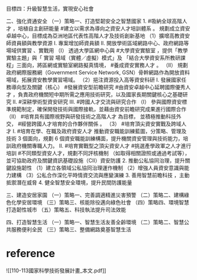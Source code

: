 目標四：升級智慧生活，實現安心社會 


二、強化資通安全
（一）策略一、打造堅韌安全之智慧國家 
        1.  #吸納全球高階人才 ，培植自主創研能量
		   #建立以需求為導向之資安人才培訓體系 。
		   規劃成立資安卓越中心，目標成為亞洲地區代表性高階人才及技術創新基地
		   （1）擴增高教資安師資員額與教學資源
		          I. 專案增加師資員額
				  II. 開放學術區域網路中心、政府網路等場域供實習 、實戰用
				     （I） 透過大學區網中心與 #大學資安實驗室 ，提供「教學實驗主題」與「 實習 場域（實體／虛擬）模式」及 「結合大學資安系所教研課程」三面向，將區網或實驗室網路擬真情境， #養成資安實務人才 。 
					 （II） 規劃政府網際服務網（Government Service Network, GSN）骨幹網路作為開放資料場域，拓展資安教學實習場域。 
			（2）挹注資源投入高等資安科研 
			        I. 發展國家任務導向型及關鍵（核心） #發展資安型前瞻研究
					    #由資安卓越中心延聘國際優秀人才 ，負責政府機關短中期所需之應用技術研究，以及國家長期關鍵核心之基礎研究
					II.  #深耕學術型資安研究
					III. #跨國人才交流與研究合作 
					    （I） 參與國際資安標準規範制定，確保開發技術與國際接軌，並藉由資安前瞻研究成果進行國際合作
						（II）  #培育具有國際視野與研發技術之高階人才 為目標， 並積極推動科技外交， #經營跨國人才培育的合作夥伴關係 。 
			（3） #培育頂尖資安實戰及跨域人才 
			        I.  #培育在學、在職及政府資安人才
					   推動資安職能訓練藍圖，分策略、管理及技術 3 個面向，規劃 6 個資安職能訓練構面，提升機關資安管理與技術能力，培訓政府機關專職人力。
				   II.  #培育實戰型之頂尖資安人才
				       #挑選產學政軍之人才進行培訓
					   #不同類型資安人才，規劃不同評核機制 （如取得相關證照或通過考試等），並可協助政府及關鍵資訊基礎設施（CII）資安防護
		  2. 推動公私協同治理，提升關鍵設施韌性
		      （1）建立各領域公私協同治理運作機制
			  （2）增強人員資安意識與能力建構
			  （3）公私合作深化平時情資交流與應變演練
		 3. 善用智慧前瞻科技 ，主動抵禦潛在威脅
		 4. 健全智慧安全環境，提升民間防護能量
		 
三、建造安居家園 
（一）策略一、完善調適精進災害預警
（二）策略二、建構綠色化學安居環境
（三）策略三、核能除役邁向綠色社會
（四）策略四、環境智慧打造韌性城市
（五）策略五、科技執法提升司法效能

四、打造智慧生活 
（一）策略一、智慧生活友善全齡環境
（二）策略二、智慧公共服務便利全民
（三）策略三、整備網路奠基智慧生活


# reference
![[110-113國家科學技術發展計畫_本文.pdf]]
